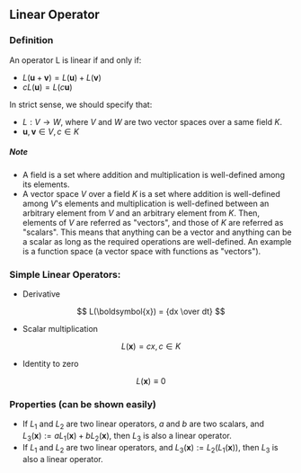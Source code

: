 ## Linear Operator

### Definition

An operator L is linear if and only if:

* $L(\boldsymbol{u}+\boldsymbol{v}) = L(\boldsymbol{u}) + L(\boldsymbol{v})$
* $cL(\boldsymbol{u}) = L(c\boldsymbol{u})$

In strict sense, we should specify that:

* $L: V \rightarrow W$, where $V$ and $W$ are two vector spaces over a same field $K$.
* $\boldsymbol{u}, \boldsymbol{v} \in  V, c \in K$

##### Note

* A field is a set where addition and multiplication is well-defined among its elements.
* A vector space $V$ over a field $K$ is a set where addition is well-defined among $V$'s elements and multiplication is well-defined between an arbitrary element from $V$ and an arbitrary element from $K$. Then, elements of $V$ are referred as "vectors", and those of $K$ are referred as "scalars". This means that anything can be a vector and anything can be a scalar as long as the required operations are well-defined. An example is a function space (a vector space with functions as "vectors").

### Simple Linear Operators:

* Derivative

$$
L(\boldsymbol{x}) = {dx \over dt}
$$

* Scalar multiplication

$$
L(\boldsymbol{x}) = cx,\,c\in K
$$

* Identity to zero

$$
L(\boldsymbol{x}) \equiv 0
$$

### Properties (can be shown easily)

* If $L_{1}$ and $L_{2}$ are two linear operators, $a$ and $b$ are two scalars, and $L_{3}(\boldsymbol{x}) := aL_{1}(\boldsymbol{x}) + bL_{2}(\boldsymbol{x})$, then $L_{3}$ is also a linear operator.
* If $L_{1}$ and $L_{2}$ are two linear operators, and $L_{3}(\boldsymbol{x}) := L_{2}(L_{1}(\boldsymbol{x}))$, then $L_{3}$ is also a linear operator.

